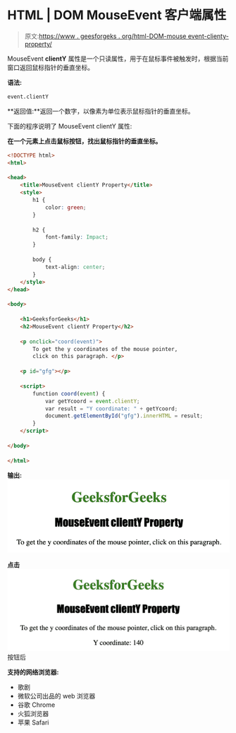 # HTML | DOM MouseEvent 客户端属性

> 原文:[https://www . geesforgeks . org/html-DOM-mouse event-clienty-property/](https://www.geeksforgeeks.org/html-dom-mouseevent-clienty-property/)

MouseEvent **clientY** 属性是一个只读属性，用于在鼠标事件被触发时，根据当前窗口返回鼠标指针的垂直坐标。

**语法:**

```html
event.clientY
```

**返回值:**返回一个数字，以像素为单位表示鼠标指针的垂直坐标。

下面的程序说明了 MouseEvent clientY 属性:

**在一个元素上点击鼠标按钮，找出鼠标指针的垂直坐标。**

```html
<!DOCTYPE html>
<html>

<head>
    <title>MouseEvent clientY Property</title>
    <style>
        h1 {
            color: green;
        }

        h2 {
            font-family: Impact;
        }

        body {
            text-align: center;
        }
    </style>
</head>

<body>

    <h1>GeeksforGeeks</h1>
    <h2>MouseEvent clientY Property</h2>

    <p onclick="coord(event)">
        To get the y coordinates of the mouse pointer,
        click on this paragraph. </p>

    <p id="gfg"></p>

    <script>
        function coord(event) {
            var getYcoord = event.clientY;
            var result = "Y coordinate: " + getYcoord;
            document.getElementById("gfg").innerHTML = result;
        }
    </script>

</body>

</html>

```

**输出:**
![](img/68af42e4ee90465cc22e0e8777ab7023.png)

**点击**
![](img/296fe8ae69eb9f0c9befe43379542b79.png)按钮后

**支持的网络浏览器:**

*   歌剧
*   微软公司出品的 web 浏览器
*   谷歌 Chrome
*   火狐浏览器
*   苹果 Safari
